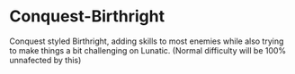 # Conquest-Birthright
Conquest styled Birthright, adding skills to most enemies while also trying to make things a bit challenging on Lunatic. (Normal difficulty will be 100% unnafected by this)
